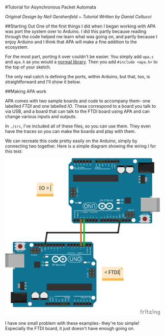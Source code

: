 #Tutorial for Asynchronous Packet Automata

_Original Design by Neil Gershenfeld_ ~ _Tutorial Written by Daniel Cellucci_

##Starting Out
One of the first things I did when I began working with APA was port the system over to Arduino. I did this partly because reading through the code helped me learn what was going on, and partly because I enjoy Arduino and I think that APA will make a fine addition to the ecosystem.

For the most part, porting it over couldn't be easier. You simply add `apa.c` and `apa.h` as you would a [normal library](http://arduino.cc/en/Guide/Libraries). Then you add `#include <apa.h>` to the top of your sketch. 

The only real catch is defining the ports, within Arduino, but that, too, is straightforward and I'll show it below.

##Making APA work

APA comes with two sample boards and code to accompany them- one labelled *FTDI* and one labelled *IO*. These correspond to a board you talk to via USB, and a board that can talk to the FTDI board using APA and can change various inputs and outputs. 

In `./src`, I've included all of these files, so you can use them. They even have the traces so you can make the boards and play with them. 

We can recreate this code pretty easily on the Arduino, simply by connecting two together. Here is a simple diagram showing the wiring I for this test:

![Two Arduinos](src/apa_arduino/Fritzing_Schematic_bb.png)



I have one small problem with these examples- they're too simple! Especially the FTDI board, it just doesn't have enough going on. 